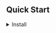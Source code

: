 ## Quick Start
<details>
<summary> Install</summary>


```shell
git clone https://github.com/stefanoKS/aikensa.git
cd aikensa
```
</details>
